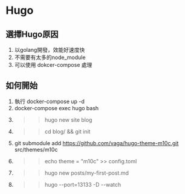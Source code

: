 # Hugo 

## 選擇Hugo原因
1. 以golang開發，效能好速度快
2. 不需要有太多的node_module
3. 可以使用 dokcer-compose 處理

## 如何開始
1. 執行 docker-compose up -d
2. docker-compose exec hugo bash
3. >> hugo new site blog
4. >> cd blog/ && git init
5. git submodule add https://github.com/vaga/hugo-theme-m10c.git src/themes/m10c
6. >> echo theme = \"m10c\" >> config.toml
7. >> hugo new posts/my-first-post.md
8. >> hugo --port=13133 -D --watch
